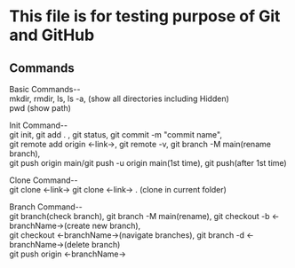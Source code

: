# This file is for testing purpose of Git and GitHub

## Commands
Basic Commands--<br>
  mkdir,
  rmdir,
  ls, 
  ls -a, (show all directories including Hidden)  
  pwd (show path)<br>

Init Command--<br>
  git init, git add . , git status, git commit -m "commit name",<br>
  git remote add origin <-link->, git remote -v, git branch -M main(rename branch), <br>
  git push origin main/git push -u origin main(1st time), git push(after 1st time) <br>

Clone Command--<br>
  git clone <-link-> 
  git clone <-link-> . (clone in current folder)

Branch Command--<br>
  git branch(check branch), git branch -M main(rename), git checkout -b <-branchName->(create new branch),<br> 
  git checkout <-branchName->(navigate branches), git branch -d <-branchName->(delete branch)<br>
  git push origin <-branchName->